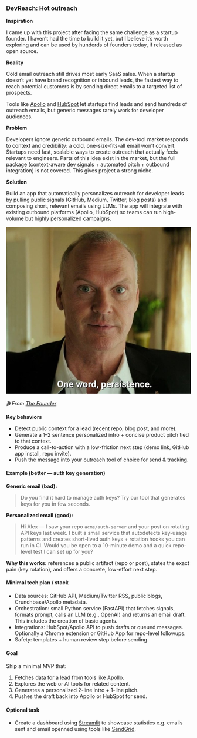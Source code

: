 ### DevReach: Hot outreach

**Inspiration**

I came up with this project after facing the same challenge as a startup founder. I haven’t had the time to build it yet, but I believe it’s worth exploring and can be used by hunderds of founders today, if released as open source.

**Reality**

Cold email outreach still drives most early SaaS sales. When a startup doesn’t yet have brand recognition or inbound leads, the fastest way to reach potential customers is by sending direct emails to a targeted list of prospects.

Tools like [Apollo](https://www.apollo.io/) and [HubSpot](https://www.hubspot.com/) let startups find leads and send hundreds of outreach emails, but generic messages rarely work for developer audiences.

**Problem**

Developers ignore generic outbound emails. The dev-tool market responds to context and credibility: a cold, one-size-fits-all email won’t convert. Startups need fast, scalable ways to create outreach that actually feels relevant to engineers. Parts of this idea exist in the market, but the full package (context-aware dev signals + automated pitch + outbound integration) is not covered. This gives project a strong niche.

**Solution**

Build an app that automatically personalizes outreach for developer leads by pulling public signals (GitHub, Medium, Twitter, blog posts) and composing short, relevant emails using LLMs. The app will integrate with existing outbound platforms (Apollo, HubSpot) so teams can run high-volume but highly personalized campaigns.

![founder](assets/founder.jpg)

*🎬 From [The Founder](https://www.imdb.com/title/tt4276820/)*

**Key behaviors**

- Detect public context for a lead (recent repo, blog post, and more).
- Generate a 1–2 sentence personalized intro + concise product pitch tied to that context.
- Produce a call-to-action with a low-friction next step (demo link, GitHub app install, repo invite).
- Push the message into your outreach tool of choice for send & tracking.

#### Example (better — auth key generation)

**Generic email (bad):**

> Do you find it hard to manage auth keys? Try our tool that generates keys for you in few seconds.

**Personalized email (good):**

> Hi Alex — I saw your repo `acme/auth-server` and your post on rotating API keys last week. I built a small service that autodetects key-usage patterns and creates short-lived auth keys + rotation hooks you can run in CI. Would you be open to a 10-minute demo and a quick repo-level test I can set up for you?

**Why this works:** references a public artifact (repo or post), states the exact pain (key rotation), and offers a concrete, low-effort next step.

#### Minimal tech plan / stack

- Data sources: GitHub API, Medium/Twitter RSS, public blogs, Crunchbase/Apollo metadata.
- Orchestration: small Python service (FastAPI) that fetches signals, formats prompt, calls an LLM (e.g., OpenAI) and returns an email draft. This includes the creation of basic agents.
- Integrations: HubSpot/Apollo API to push drafts or queued messages. Optionally a Chrome extension or GitHub App for repo-level followups.
- Safety: templates + human review step before sending.

#### Goal

Ship a minimal MVP that:

1. Fetches data for a lead from tools like Apollo.
2. Explores the web or AI tools for related content.
3. Generates a personalized 2-line intro + 1-line pitch.
4. Pushes the draft back into Apollo or HubSpot for send.

#### Optional task

- Create a dashboard using [Streamlit](https://streamlit.io/) to showcase statistics e.g. emails sent and email openned using tools like [SendGrid](https://sendgrid.com/).
